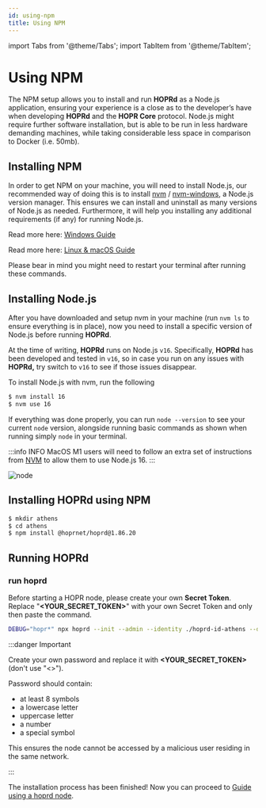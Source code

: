 ```yaml
---
id: using-npm
title: Using NPM
---
```


import Tabs from '@theme/Tabs';
import TabItem from '@theme/TabItem';

# Using NPM

The NPM setup allows you to install and run **HOPRd** as a Node.js application, ensuring your experience is a close as to the developer’s have when developing **HOPRd** and the **HOPR Core** protocol. Node.js might require further software installation, but is able to be run in less hardware demanding machines, while taking considerable less space in comparison to Docker \(i.e. 50mb\).

## Installing NPM

In order to get NPM on your machine, you will need to install Node.js, our recommended way of doing this is to install [nvm](https://github.com/nvm-sh/nvm) / [nvm-windows](https://github.com/coreybutler/nvm-windows), a Node.js version manager. This ensures we can install and uninstall as many versions of Node.js as needed. Furthermore, it will help you installing any additional requirements \(if any\) for running Node.js.

<Tabs>
<TabItem value="win" label="Windows">

Read more here: [Windows Guide](https://github.com/coreybutler/nvm-windows#install-nvm-windows)

</TabItem>
<TabItem value="linux_mac" label="Linux and macOS">

Read more here: [Linux & macOS Guide](https://github.com/nvm-sh/nvm#installing-and-updating)

</TabItem>
</Tabs>

Please bear in mind you might need to restart your terminal after running these commands.

## Installing Node.js

After you have downloaded and setup nvm in your machine \(run `nvm ls` to ensure everything is in place\), now you need to install a specific version of Node.js before running **HOPRd**.

At the time of writing, **HOPRd** runs on Node.js `v16`. Specifically, **HOPRd** has been developed and tested in `v16`, so in case you run on any issues with **HOPRd,** try switch to `v16` to see if those issues disappear.

To install Node.js with nvm, run the following

```bash
$ nvm install 16
$ nvm use 16
```

If everything was done properly, you can run `node --version` to see your current `node` version, alongside running basic commands as shown when running simply `node` in your terminal.

:::info INFO
MacOS M1 users will need to follow an extra set of instructions from [NVM](https://github.com/nvm-sh/nvm#macos-troubleshooting) to allow them to use Node.js 16.
:::

![node](/img/node/node.gif)

## Installing HOPRd using NPM

```bash
$ mkdir athens
$ cd athens
$ npm install @hoprnet/hoprd@1.86.20
```

## Running HOPRd

### run hoprd

Before starting a HOPR node, please create your own **Secret Token**. Replace "**<YOUR_SECRET_TOKEN\>**" with your own Secret Token and only then paste the command.

```bash
DEBUG="hopr*" npx hoprd --init --admin --identity ./hoprd-id-athens --data ./hoprd-db-athens --password='open-sesame-iTwnsPNg0hpagP+o6T0KOwiH9RQ0' --rest --restHost "0.0.0.0" --restPort 3001 --apiToken='<YOUR_SECRET_TOKEN>'
```

:::danger Important

Create your own password and replace it with **<YOUR_SECRET_TOKEN\>** (don't use "<\>").

Password should contain:

- at least 8 symbols
- a lowercase letter
- uppercase letter
- a number
- a special symbol

This ensures the node cannot be accessed by a malicious user residing in the same network.

:::

The installation process has been finished! Now you can proceed to [Guide using a hoprd node](guide-using-a-hoprd-node).
